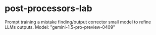# post-processors-lab
Prompt training a mistake finding/output corrector small model to refine LLMs outputs.
Model: "gemini-1.5-pro-preview-0409"
